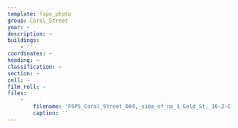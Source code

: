 ```yaml
---
template: fsps_photo
group: Coral_Street
year: ~
description: ~
buildings:
    - ''
coordinates: ~
heading: ~
classification: ~
section: ~
cell: ~
film_roll: ~
files:
    -
        filename: 'FSPS_Coral_Street_004,_side_of_no_1_Gold_St,_16-2-C.png'
        caption: ''
---
```

